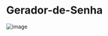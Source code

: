 # Gerador-de-Senha
![image](https://user-images.githubusercontent.com/56135005/166586559-5c4422de-6789-4f1c-bc7f-cd0bcfa2f023.png)
